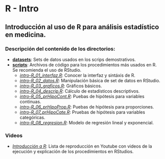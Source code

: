 # R - Intro
## Introducción al uso de R para análisis estadístico en medicina.

### Descripción del contenido de los directorios:
  * [**datasets**](https://github.com/morahj/r-intro/tree/master/datasets): Sets de datos usados en los scrips demostrativos.
  * [**scripts**](https://github.com/morahj/r-intro/tree/master/scripts): Archivos de código para los procedimientos más usados en R. Se recomienda el uso de RStudio.
    * [_intro-R_01_interfaz.R_](https://github.com/morahj/r-intro/blob/master/scripts/intro-R_01_interfaz.R): Conocer la interfaz y sintáxis de R.
    * [_intro-R_02_datos.R_](https://github.com/morahj/r-intro/blob/master/scripts/intro-R_02_datos.R): Manipulación básica de set de datos en RStudio.
    * [_intro-R_03_graficos.R_](https://github.com/morahj/r-intro/blob/master/scripts/intro-R_03_graficos.R): Gráficos básicos.
    * [_intro-R_04_descrip.R_](https://github.com/morahj/r-intro/blob/master/scripts/intro-R_04_descrip.R): Cálculo de estadísticos descriptivos.
    * [_intro-R_05_prHipoCont.R_](https://github.com/morahj/r-intro/blob/master/scripts/intro-R_05_prHipoCont.R): Puebas de hipótesis para variables continuas.
    * [_intro-R_06_prHipoProp.R_](https://github.com/morahj/r-intro/blob/master/scripts/intro-R_06_prHipoProp.R): Puebas de hipótesis para proporciones.
    * [_intro-R_07_prHipoCate.R_](https://github.com/morahj/r-intro/blob/master/scripts/intro-R_07_prHipoCate.R): Pruebas de hipótesis para variables categóricas.
    * [_intro-R_08_regresion.R_](https://github.com/morahj/r-intro/blob/master/scripts/intro-R_08_regresion.R): Modelo de regresión lineal y exponencial.

### Videos
* [_Introducción a R_](https://www.youtube.com/playlist?list=PLbiDOpXttMuSpOW3_jJYFSe3N27udiicr): Lista de reproducción en Youtube con videos de la ejecución y explicación de los procedimientos en RStudios.
